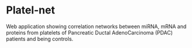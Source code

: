 # Platel-net
Web application showing correlation networks between miRNA, mRNA and proteins from platelets of Pancreatic Ductal AdenoCarcinoma (PDAC) patients and being controls. 
